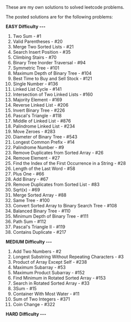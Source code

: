 These are my own solutions to solved leetcode problems.

The posted solutions are for the following problems:

   **EASY Difficulty ---**
   1. Two Sum - #1
   2. Valid Parentheses - #20
   3. Merge Two Sorted Lists - #21
   4. Search Insert Position - #35
   5. Climbing Stairs - #70
   6. Binary Tree Inorder Traversal - #94
   7. Symmetric Tree - #101
   8. Maximum Depth of Binary Tree - #104
   9. Best Time to Buy and Sell Stock - #121
   10. Single Number - #136
   11. Linked List Cycle - #141
   12. Intersection of Two Linked Lists - #160
   13. Majority Element - #169
   14. Reverse Linked List - #206
   15. Invert Binary Tree - #226
   16. Pascal's Triangle - #118
   17. Middle of Linked List - #876
   18. Palindrome Linked List - #234
   19. Move Zeroes - #283
   20. Diameter of Binary Tree - #543
   21. Longest Common Prefix - #14
   22. Palindrome Number - #9
   23. Remove Duplicates from Sorted Array - #26
   24. Remove Element - #27
   25. Find the Index of the First Occurrence in a String - #28
   26. Length of the Last Word - #58
   27. Plus One - #66
   28. Add Binary - #67
   29. Remove Duplicates from Sorted List - #83
   30. Sqrt(x) - #69
   31. Merge Sorted Array - #88
   32. Same Tree - #100
   33. Convert Sorted Array to Binary Search Tree - #108
   34. Balanced Binary Tree - #110
   35. Minimum Depth of Binary Tree - #111
   36. Path Sum - #112
   37. Pascal's Triangle II - #119
   38. Contains Duplicate - #217


   **MEDIUM Difficulty ---**
   1. Add Two Numbers - #2
   2. Longest Substring Without Repeating Characters - #3
   3. Product of Array Except Self - #238
   4. Maximum Subarray - #53
   5. Maximum Product Subarray - #152
   6. Find Minimum in Rotated Sorted Array - #153
   7. Search in Rotated Sorted Array - #33
   8. 3Sum - #15
   9. Container With Most Water - #11
   10. Sum of Two Integers - #371
   11. Coin Change - #322

   **HARD Difficulty ---**